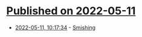 # [Published on 2022-05-11](index.md)

* [2022-05-11, 10:17:34](https://news.ycombinator.com/item?id=31337889) - [Smishing](https://zitadel.ch/blog/smishing)
